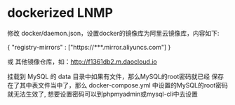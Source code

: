 # dockerized LNMP


修改 docker/daemon.json，设置docker的镜像库为阿里云镜像库，内容如下:

{
    "registry-mirrors" : ["https://***.mirror.aliyuncs.com"]
}

或 其他镜像仓库，如：http://f1361db2.m.daocloud.io

挂载到 MySQL 的 data 目录中如果有文件，那么MySQL的root密码就已经
保存在了其中表文件当中了，那么 docker-compose.yml 中设置的MySQL的root密码就无法生效了,
想要设置密码可以到phpmyadmin或mysql-cli中去设置
